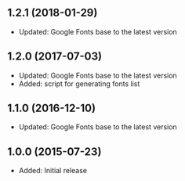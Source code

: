 ## 1.2.1 (2018-01-29)

- Updated: Google Fonts base to the latest version

## 1.2.0 (2017-07-03)

- Updated: Google Fonts base to the latest version
- Added: script for generating fonts list

## 1.1.0 (2016-12-10)

- Updated: Google Fonts base to the latest version

## 1.0.0 (2015-07-23)

- Added: Initial release
